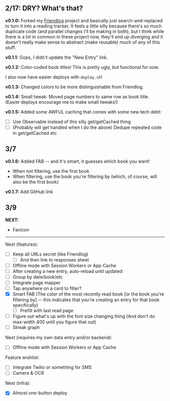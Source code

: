 ## 2/17: DRY? What's that?

**v0.1.0:** Forked my
[Friendlog](https://github.com/prendradjaja/friendlog-web) project and
basically just search-and-replaced to turn it into a reading tracker. It
feels a little silly because there's so much duplicate code (and parallel
changes I'll be making in both), but I think while there is a lot in common
in these project now, they'll end up diverging and it doesn't really make
sense to abstract (make reusable) much of any of this stuff.

**v0.1.1:** Oops, I didn't update the "New Entry" link.

**v0.1.2:** Color-coded book titles! This is pretty ugly, but functional for
now.

I also now have easier deploys with `deploy.sh`!

**v0.1.3:** Changed colors to be more distinguishable from Friendlog.

**v0.1.4:** Small tweak: Moved page numbers to same row as book title. (Easier
deploys encourage me to make small tweaks!)

**v0.1.5:** Added some AWFUL caching that comes with some new tech debt:

- [ ] Use Observable instead of this silly get/getCached thing
- [ ] \(Probably will get handled when I do the above) Dedupe repeated code in get/getCached etc

## 3/7

**v0.1.6:** Added FAB -- and it's smart, it guesses which book you want!

- When not filtering, use the first book
- When filtering, use the book you're filtering by (which, of course, will also be the first book)

**v0.1.7:** Add GitHub link

## 3/9

**NEXT:**

- Favicon

----

Next (features):
- [ ] Keep all URLs secret (like Friendlog)
    - [ ] And then link to responses sheet
- [ ] Offline mode with Session Workers or App Cache
- [ ] After creating a new entry, auto-reload until updated
- [ ] Group by date/book/etc
- [ ] Integrate page mapper
- [ ] Tap anywhere on a card to filter?
- [x] Smart FAB (The color of the most recently read book [or the book you're filtering by] -- this indicates that you're creating an entry for that book specifically)
    - [ ] Prefill with last read page
- [ ] Figure out what's up with the font size changing thing (And don't do max-width 400 until you figure that out)
- [ ] Streak graph

Next (requires my own data entry and/or backend):
- [ ] Offline mode with Session Workers or App Cache

Feature wishlist:
- [ ] Integrate Twilio or something for SMS
- [ ] Camera & OCR

Next (infra):
- [x] Almost one-button deploy
